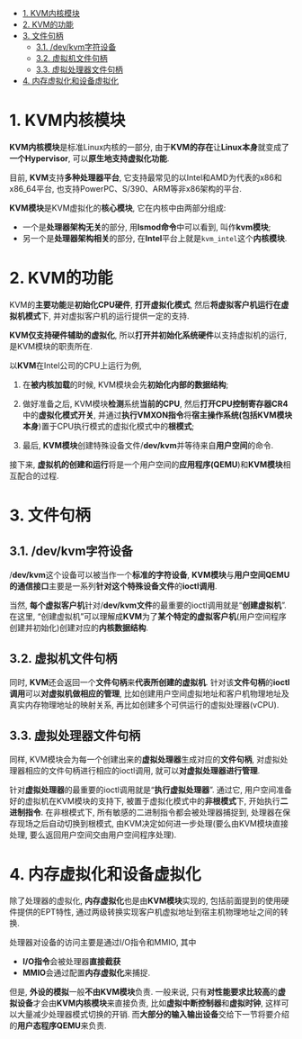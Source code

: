 
<!-- @import "[TOC]" {cmd="toc" depthFrom=1 depthTo=6 orderedList=false} -->

<!-- code_chunk_output -->

- [1. KVM内核模块](#1-kvm内核模块)
- [2. KVM的功能](#2-kvm的功能)
- [3. 文件句柄](#3-文件句柄)
  - [3.1. /dev/kvm字符设备](#31-devkvm字符设备)
  - [3.2. 虚拟机文件句柄](#32-虚拟机文件句柄)
  - [3.3. 虚拟处理器文件句柄](#33-虚拟处理器文件句柄)
- [4. 内存虚拟化和设备虚拟化](#4-内存虚拟化和设备虚拟化)

<!-- /code_chunk_output -->

# 1. KVM内核模块

**KVM内核模块**是标准Linux内核的一部分, 由于**KVM的存在**让**Linux本身**就变成了**一个Hypervisor**, 可以**原生地支持虚拟化功能**. 

目前, **KVM**支持**多种处理器平台**, 它支持最常见的以Intel和AMD为代表的x86和x86_64平台, 也支持PowerPC、S/390、ARM等非x86架构的平台. 

**KVM模块**是KVM虚拟化的**核心模块**, 它在内核中由两部分组成: 

- 一个是**处理器架构无关**的部分, 用**lsmod命令**中可以看到, 叫作**kvm模块**; 
- 另一个是**处理器架构相关**的部分, 在**Intel**平台上就是`kvm_intel`这个**内核模块**. 

# 2. KVM的功能

KVM的**主要功能**是**初始化CPU硬件**, **打开虚拟化模式**, 然后**将虚拟客户机运行在虚拟机模式**下, 并对虚拟客户机的运行提供一定的支持. 

**KVM仅支持硬件辅助的虚拟化**, 所以**打开并初始化系统硬件**以支持虚拟机的运行, 是KVM模块的职责所在. 

以**KVM**在Intel公司的CPU上运行为例, 

1. 在**被内核加载**的时候, KVM模块会先**初始化内部的数据结构**; 

2. 做好准备之后, KVM模块**检测**系统**当前的CPU**, 然后**打开CPU控制寄存器CR4**中的**虚拟化模式开关**, 并通过**执行VMXON指令**将**宿主操作系统(包括KVM模块本身**)置于CPU执行模式的虚拟化模式中的**根模式**; 

3. 最后, **KVM模块**创建特殊设备文件/**dev/kvm**并等待来自**用户空间**的命令. 

接下来, **虚拟机的创建和运行**将是一个用户空间的**应用程序(QEMU**)和**KVM模块**相互配合的过程. 

# 3. 文件句柄

## 3.1. /dev/kvm字符设备

/**dev/kvm**这个设备可以被当作一个**标准的字符设备**, **KVM模块**与**用户空间QEMU的通信接口**主要是一系列**针对这个特殊设备文件**的**ioctl调用**. 

当然, **每个虚拟客户机**针对/**dev/kvm文件**的最重要的ioctl调用就是“**创建虚拟机**”. 在这里, “创建虚拟机”可以理解成**KVM**为了**某个特定的虚拟客户机**(用户空间程序创建并初始化)创建对应的**内核数据结构**. 

## 3.2. 虚拟机文件句柄

同时, **KVM**还会返回一个**文件句柄**来**代表所创建的虚拟机**. 针对该**文件句柄**的**ioctl调用**可以**对虚拟机做相应的管理**, 比如创建用户空间虚拟地址和客户机物理地址及真实内存物理地址的映射关系, 再比如创建多个可供运行的虚拟处理器(vCPU). 

## 3.3. 虚拟处理器文件句柄

同样, KVM模块会为每一个创建出来的**虚拟处理器**生成对应的**文件句柄**, 对虚拟处理器相应的文件句柄进行相应的ioctl调用, 就可以**对虚拟处理器进行管理**. 

针对**虚拟处理器**的最重要的ioctl调用就是“**执行虚拟处理器**”. 通过它, 用户空间准备好的虚拟机在KVM模块的支持下, 被置于虚拟化模式中的**非根模式**下, 开始执行**二进制指令**. 在非根模式下, 所有敏感的二进制指令都会被处理器捕捉到, 处理器在保存现场之后自动切换到根模式, 由KVM决定如何进一步处理(要么由KVM模块直接处理, 要么返回用户空间交由用户空间程序处理). 

# 4. 内存虚拟化和设备虚拟化

除了处理器的虚拟化, **内存虚拟化**也是由**KVM模块**实现的, 包括前面提到的使用硬件提供的EPT特性, 通过两级转换实现客户机虚拟地址到宿主机物理地址之间的转换. 

处理器对设备的访问主要是通过I/O指令和MMIO, 其中
* **I/O指令**会被处理器**直接截获**
* **MMIO**会通过配置**内存虚拟化**来捕捉. 

但是, **外设的模拟**一般**不由KVM模块**负责. 一般来说, 只有**对性能要求比较高**的**虚拟设备**才会由**KVM内核模块**来直接负责, 比如**虚拟中断控制器**和**虚拟时钟**, 这样可以大量减少处理器模式切换的开销. 而**大部分的输入输出设备**交给下一节将要介绍的**用户态程序QEMU**来负责. 
